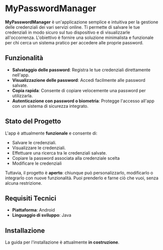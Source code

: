 # MyPasswordManager

**MyPasswordManager** è un'applicazione semplice e intuitiva per la gestione delle credenziali dei vari servizi online. Ti permette di salvare le tue credenziali in modo sicuro sul tuo dispositivo e di visualizzarle all'occorrenza. L'obiettivo è fornire una soluzione minimalista e funzionale per chi cerca un sistema pratico per accedere alle proprie password.

## Funzionalità

- **Salvataggio delle password**: Registra le tue credenziali direttamente nell'app.
- **Visualizzazione delle password**: Accedi facilmente alle password salvate.
- **Copia rapida**: Consente di copiare velocemente una password per utilizzarla.
- **Autenticazione con password o biometria**: Protegge l'accesso all'app con un sistema di sicurezza integrato.

## Stato del Progetto

L'app è attualmente **funzionale** e consente di:
- Salvare le credenziali.
- Visualizzare le credenziali.
- Effettuare una ricerca tra le credenziali salvate.
- Copiare la password associata alla credenziale scelta
- Modificare le credenziali

Tuttavia, il progetto è **aperto**: chiunque può personalizzarlo, modificarlo o integrarlo con nuove funzionalità. Puoi prenderlo e farne ciò che vuoi, senza alcuna restrizione.

## Requisiti Tecnici

- **Piattaforma**: Android
- **Linguaggio di sviluppo**: Java

## Installazione

La guida per l'installazione è attualmente **in costruzione**. 